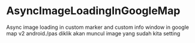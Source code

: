 # AsyncImageLoadingInGoogleMap
Async image loading in custom marker and custom info window in google map v2 android./pas diklik akan muncul image yang sudah kita setting
